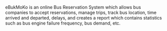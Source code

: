 eBukMoKo is an online Bus Reservation System which allows bus companies to accept reservations, manage trips, track bus location, time arrived and departed, delays, and creates a report which contains statistics such as bus engine failure frequency, bus demand, etc.